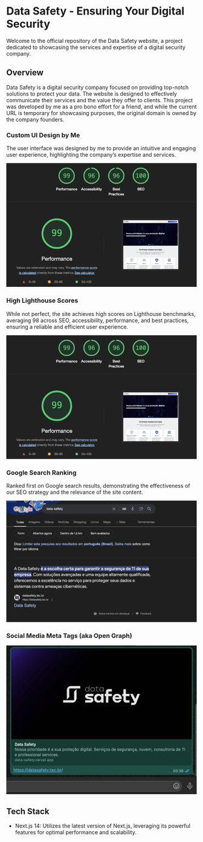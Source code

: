 # Data Safety - Ensuring Your Digital Security

Welcome to the official repository of the Data Safety website, a project dedicated to showcasing the services and expertise of a digital security company.

## Overview

Data Safety is a digital security company focused on providing top-notch solutions to protect your data. The website is designed to effectively communicate their services and the value they offer to clients. This project was developed by me as a pro bono effort for a friend, and while the current URL is temporary for showcasing purposes, the original domain is owned by the company founders.

### Custom UI Design by Me

The user interface was designed by me to provide an intuitive and engaging user experience, highlighting the company’s expertise and services.

![Screenshot showcasing Data Safety website design](./readme-assets/lighthouse.png)

### High Lighthouse Scores

While not perfect, the site achieves high scores on Lighthouse benchmarks, averaging 98 across SEO, accessibility, performance, and best practices, ensuring a reliable and efficient user experience.

![Screenshot showcasing Data Safety website benchmarking results](./readme-assets/lighthouse.png)

### Google Search Ranking

Ranked first on Google search results, demonstrating the effectiveness of our SEO strategy and the relevance of the site content.

![Screenshot showcasing Data Safety website ranked first on Google search results](./readme-assets/google-ranking.png)

### Social Media Meta Tags (aka Open Graph)

![Screenshot showcasing Data Safety social media metatags in action](./readme-assets/opengraph.png)

## Tech Stack

- Next.js 14: Utilizes the latest version of Next.js, leveraging its powerful features for optimal performance and scalability.
